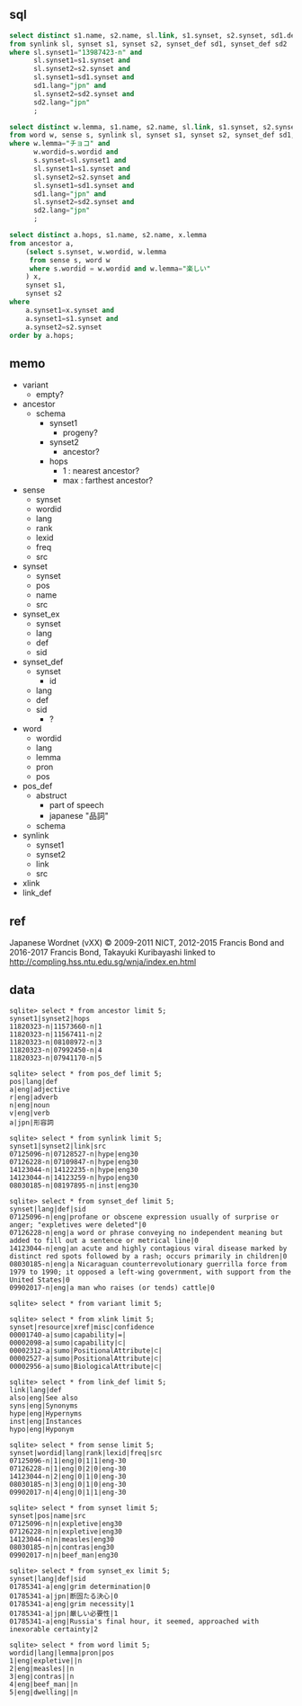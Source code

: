## sql
```sql
select distinct s1.name, s2.name, sl.link, s1.synset, s2.synset, sd1.def, sd2.def
from synlink sl, synset s1, synset s2, synset_def sd1, synset_def sd2
where sl.synset1="13987423-n" and
      sl.synset1=s1.synset and
      sl.synset2=s2.synset and
      sl.synset1=sd1.synset and
      sd1.lang="jpn" and
      sl.synset2=sd2.synset and
      sd2.lang="jpn"
      ;
```

```sql
select distinct w.lemma, s1.name, s2.name, sl.link, s1.synset, s2.synset, sd1.def, sd2.def
from word w, sense s, synlink sl, synset s1, synset s2, synset_def sd1, synset_def sd2
where w.lemma="チョコ" and
      w.wordid=s.wordid and
      s.synset=sl.synset1 and
      sl.synset1=s1.synset and
      sl.synset2=s2.synset and
      sl.synset1=sd1.synset and
      sd1.lang="jpn" and
      sl.synset2=sd2.synset and
      sd2.lang="jpn"
      ;
```
      

```sql
select distinct a.hops, s1.name, s2.name, x.lemma 
from ancestor a, 
    (select s.synset, w.wordid, w.lemma 
     from sense s, word w 
     where s.wordid = w.wordid and w.lemma="楽しい"
    ) x, 
    synset s1, 
    synset s2 
where 
    a.synset1=x.synset and 
    a.synset1=s1.synset and 
    a.synset2=s2.synset
order by a.hops;
```

## memo
- variant
    - empty?
- ancestor
    - schema
        - synset1
            - progeny?
        - synset2
            - ancestor?
        - hops
            - 1   : nearest ancestor?
            - max : farthest ancestor?
- sense
     - synset
     - wordid
     - lang
     - rank
     - lexid
     - freq
     - src
- synset
     - synset
     - pos
     - name
     - src
- synset_ex
     - synset
     - lang
     - def
     - sid
- synset_def
    - synset
        - id
    - lang
    - def
    - sid
        - ?
- word
    - wordid
    - lang
    - lemma
    - pron
    - pos
- pos_def
    - abstruct
        - part of speech
        - japanese "品詞"
    - schema
- synlink
    - synset1
    - synset2
    - link
    - src
- xlink
- link_def



## ref
Japanese Wordnet (vXX) © 2009-2011 NICT, 2012-2015 Francis Bond and 2016-2017 Francis Bond, Takayuki Kuribayashi
linked to http://compling.hss.ntu.edu.sg/wnja/index.en.html

## data
```
sqlite> select * from ancestor limit 5;
synset1|synset2|hops
11820323-n|11573660-n|1
11820323-n|11567411-n|2
11820323-n|08108972-n|3
11820323-n|07992450-n|4
11820323-n|07941170-n|5

sqlite> select * from pos_def limit 5;
pos|lang|def
a|eng|adjective
r|eng|adverb
n|eng|noun
v|eng|verb
a|jpn|形容詞

sqlite> select * from synlink limit 5;
synset1|synset2|link|src
07125096-n|07128527-n|hype|eng30
07126228-n|07109847-n|hype|eng30
14123044-n|14122235-n|hype|eng30
14123044-n|14123259-n|hypo|eng30
08030185-n|08197895-n|inst|eng30

sqlite> select * from synset_def limit 5;
synset|lang|def|sid
07125096-n|eng|profane or obscene expression usually of surprise or anger; "expletives were deleted"|0
07126228-n|eng|a word or phrase conveying no independent meaning but added to fill out a sentence or metrical line|0
14123044-n|eng|an acute and highly contagious viral disease marked by distinct red spots followed by a rash; occurs primarily in children|0
08030185-n|eng|a Nicaraguan counterrevolutionary guerrilla force from 1979 to 1990; it opposed a left-wing government, with support from the United States|0
09902017-n|eng|a man who raises (or tends) cattle|0

sqlite> select * from variant limit 5;

sqlite> select * from xlink limit 5;
synset|resource|xref|misc|confidence
00001740-a|sumo|capability|=|
00002098-a|sumo|capability|⊂|
00002312-a|sumo|PositionalAttribute|⊂|
00002527-a|sumo|PositionalAttribute|⊂|
00002956-a|sumo|BiologicalAttribute|⊂|

sqlite> select * from link_def limit 5;
link|lang|def
also|eng|See also
syns|eng|Synonyms
hype|eng|Hypernyms
inst|eng|Instances
hypo|eng|Hyponym

sqlite> select * from sense limit 5;
synset|wordid|lang|rank|lexid|freq|src
07125096-n|1|eng|0|1|1|eng-30
07126228-n|1|eng|0|2|0|eng-30
14123044-n|2|eng|0|1|0|eng-30
08030185-n|3|eng|0|1|0|eng-30
09902017-n|4|eng|0|1|1|eng-30

sqlite> select * from synset limit 5;
synset|pos|name|src
07125096-n|n|expletive|eng30
07126228-n|n|expletive|eng30
14123044-n|n|measles|eng30
08030185-n|n|contras|eng30
09902017-n|n|beef_man|eng30

sqlite> select * from synset_ex limit 5;
synset|lang|def|sid
01785341-a|eng|grim determination|0
01785341-a|jpn|断固たる決心|0
01785341-a|eng|grim necessity|1
01785341-a|jpn|厳しい必要性|1
01785341-a|eng|Russia's final hour, it seemed, approached with inexorable certainty|2

sqlite> select * from word limit 5;
wordid|lang|lemma|pron|pos
1|eng|expletive||n
2|eng|measles||n
3|eng|contras||n
4|eng|beef_man||n
5|eng|dwelling||n
```
